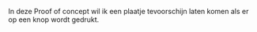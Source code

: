In deze Proof of concept wil ik een plaatje tevoorschijn laten komen als er op een knop wordt gedrukt.